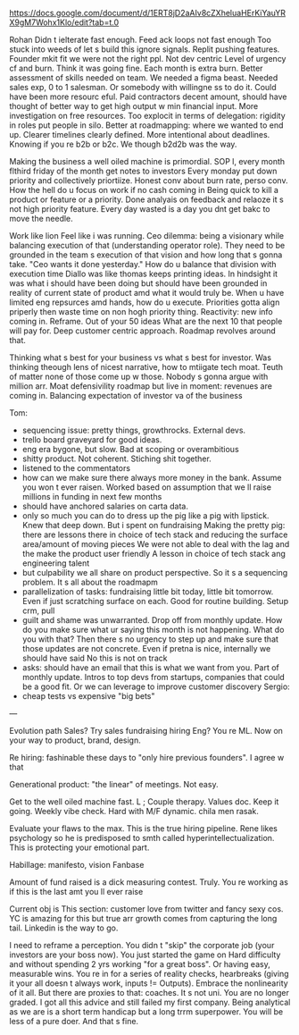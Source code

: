 
https://docs.google.com/document/d/1ERT8jD2aAIv8cZXheluaHErKiYauYRX9gM7Wohx1Klo/edit?tab=t.0

Rohan
Didn t ielterate fast enough. Feed ack loops not fast enough
Too stuck into weeds of let s build this ignore signals. Replit pushing features.
Founder mkit fit we were not the right ppl. Not dev centric
Level of urgency cf and burn. Think it was going fine. Each month is extra burn.
Better assessment of skills needed on team. We needed a figma beast. Needed sales exp, 0 to 1 salesman. Or somebody with willingne  ss to do it.
Could have been more resourc eful. Paid contractors decent amount, should have thought of better way to get high output w min financial input. More investigation on free resources.
Too explocit in terms of delegation: rigidity in roles put people in silo.
Better at roadmapping: where we wanted to end up. Clearer timelines clearly  defined. More intentional about deadlines.
Knowing if you re b2b or b2c. We though b2d2b was the way.

Making the business a well oiled machine is primordial. SOP l, every month flthird friday of the month get notes to investors 
Every monday put down priority and collectively priortiize. Honest conv about burn rate, perso conv. How the hell do u focus on work if no cash coming in 
Being quick to kill a product or feature or a priority. Done analyais on feedback and relaoze it s not high priority feature. Every day wasted is a day you dnt get bakc to move the needle. 

Work like lion
Feel like i was running. Ceo dilemma: being a visionary while  balancing execution of that (understanding operator role). They need to be grounded in the team s execution of that vision and how long that s gonna take. "Ceo wants it done yesterday." How do u balance that division with execution time 
Diallo was like thomas keeps printing ideas. In hindsight it was what i should have been doing but should have been grounded in reality of current state of product amd what it would truly be. When u have limited eng repsurces amd hands, how do u execute. Priorities gotta align priperly then waste time on non hogh priority thing. 
Reactivity: new info coming in. Reframe. Out of your 50 ideas What are the next 10 that people will pay for. Deep customer centric approach. Roadmap revolves around that.

Thinking what s best for your business vs what s best for investor. Was thinking theough lens of nicest narrative, how to mtiigate tech moat. Teuth of matter none of those come up w those. Nobody s gonna argue with million arr. Moat defensivility roadmap but live in moment: revenues are coming in. Balancing expectation of investor va of the business

Tom:

- sequencing issue: pretty things, growthrocks. External devs.
- trello board graveyard for good ideas. 
- eng era bygone, but slow. Bad at scoping or overambitious
- shitty product. Not coherent. Stiching shit together.
- listened to the commentators
- how can we make sure there always more money in the bank. Assume you won t ever raisen. Worked based on assumption that we ll raise millions in funding in next few months
- should have anchored salaries on carta data.
- only so much you can do to dress up the pig like a pig with lipstick. Knew that deep down. But i spent on fundraising
Making the pretty pig: there are lessons there in choice of tech stack and reducing the surface area/amount of moving pieces
We were not able to deal with the lag and the make the product user friendly
A lesson in choice of tech stack ang engineering talent 
- but culpability we all share on product perspective. So it s a sequencing problem. It s all about the roadmapm
- parallelization of tasks: fundraising little bit today, little bit tomorrow. Even if just scratching surface on each. Good for routine building. Setup crm, pull 
- guilt and shame was unwarranted. Drop off from monthly update. How do you make sure what ur saying this month is not happening. What do you with that? Then there s no urgency to step up and make sure that those updates are not concrete. Even if pretna is nice, internally we should have said No this is not on track
- asks: should have an email that this is what we want from you. Part of monthly update. Intros to top devs from startups, companies that could be a good fit. Or we can leverage to improve customer discovery
Sergio:
- cheap tests vs expensive "big bets"


—

Evolution path
Sales? Try sales fundraising hiring
Eng? You re ML. Now on your way to product, brand, design. 

Re hiring: fashinable these days to "only hire previous founders". I agree w that

Generational product: "the linear" of meetings. Not easy. 

Get to the well oiled machine fast.
L ;
Couple therapy. Values doc. Keep it going. Weekly vibe check. Hard with M/F dynamic. 
chila men rasak. 

Evaluate your flaws to the max. This is the true hiring pipeline. 
Rene likes psychology so he is predisposed to smth called hyperintellectualization. This is protecting your emotional part.

Habillage: manifesto, vision
Fanbase 

Amount of fund raised is a dick measuring contest. Truly. You re working as if this is the last amt you ll ever raise

Current obj is This section: customer love from twitter and fancy sexy cos. YC is amazing for this but true arr growth comes from capturing the long tail. 
Linkedin is the way to go. 

I need to reframe a perception. You didn t "skip" the corporate job (your investors are your boss now). You just started the game on Hard difficulty and without spending 2 yrs working "for a great boss". Or having easy, measurable wins. You re in for a series of reality checks, hearbreaks (giving it your all doesn t always work, inputs != Outputs). Embrace the nonlinearity of it all. 
But there are proxies to that: coaches.
It s not uni. You are no longer graded. 
I got all this advice and still failed my first company. Being analytical as we are is a short term handicap but a long trrm superpower. You will be less of a pure doer. And that s fine.

